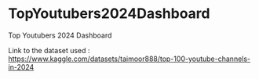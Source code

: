 # TopYoutubers2024Dashboard
Top Youtubers 2024 Dashboard

Link to the dataset used : https://www.kaggle.com/datasets/taimoor888/top-100-youtube-channels-in-2024
